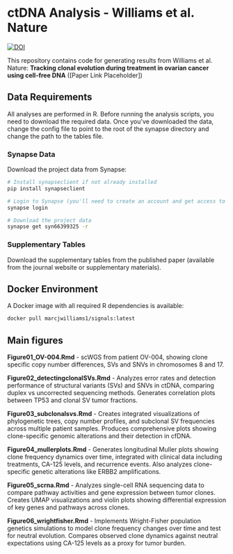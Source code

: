 # ctDNA Analysis - Williams et al. Nature
[![DOI](https://zenodo.org/badge/1013093862.svg)](https://doi.org/10.5281/zenodo.15798215)

This repository contains code for generating results from Williams et al. Nature: **Tracking clonal evolution during treatment
in ovarian cancer using cell-free DNA** ([Paper Link Placeholder])

## Data Requirements

All analyses are performed in R. Before running the analysis scripts, you need to download the required data. Once you've downloaded the data, change the config file to point to the root of the synapse directory and change the path to the tables file.

### Synapse Data
Download the project data from Synapse:
```bash
# Install synapseclient if not already installed
pip install synapseclient

# Login to Synapse (you'll need to create an account and get access to the project)
synapse login

# Download the project data
synapse get syn66399325 -r
```

### Supplementary Tables
Download the supplementary tables from the published paper (available from the journal website or supplementary materials).

## Docker Environment

A Docker image with all required R dependencies is available:
```bash
docker pull marcjwilliams1/signals:latest
```

## Main figures

**Figure01_OV-004.Rmd** - scWGS from patient OV-004, showing clone specific copy number differences, SVs and SNVs in chromosomes 8 and 17.

**Figure02_detectingclonalSVs.Rmd** - Analyzes error rates and detection performance of structural variants (SVs) and SNVs in ctDNA, comparing duplex vs uncorrected sequencing methods. Generates correlation plots between TP53 and clonal SV tumor fractions.

**Figure03_subclonalsvs.Rmd** - Creates integrated visualizations of phylogenetic trees, copy number profiles, and subclonal SV frequencies across multiple patient samples. Produces comprehensive plots showing clone-specific genomic alterations and their detection in cfDNA.

**Figure04_mullerplots.Rmd** - Generates longitudinal Muller plots showing clone frequency dynamics over time, integrated with clinical data including treatments, CA-125 levels, and recurrence events. Also analyzes clone-specific genetic alterations like ERBB2 amplifications.

**Figure05_scrna.Rmd** - Analyzes single-cell RNA sequencing data to compare pathway activities and gene expression between tumor clones. Creates UMAP visualizations and violin plots showing differential expression of key genes and pathways across clones.

**Figure06_wrightfisher.Rmd** - Implements Wright-Fisher population genetics simulations to model clone frequency changes over time and test for neutral evolution. Compares observed clone dynamics against neutral expectations using CA-125 levels as a proxy for tumor burden.